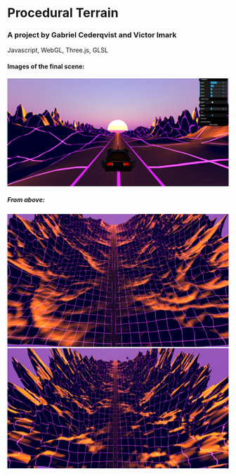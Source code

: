 # Procedural Terrain
### A project by Gabriel Cederqvist and Victor Imark
Javascript, WebGL, Three.js, GLSL
#### Images of the final scene:
![alt text](https://github.com/gabce093/terrainProj/blob/master/exampleImages/FinishedProduct.png)
##### From above:
![alt text](https://github.com/gabce093/terrainProj/blob/master/exampleImages/ridgedOver.png)
![alt text](https://github.com/gabce093/terrainProj/blob/master/exampleImages/fbmOver.png)



